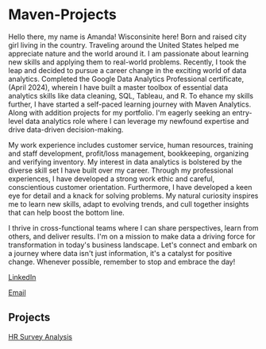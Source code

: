 # Maven-Projects
Hello there, my name is Amanda!
Wisconsinite here! Born and raised city girl living in the country. Traveling around the United States helped me appreciate nature and the world around it. I am passionate about learning new skills and applying them to real-world problems. Recently, I took the leap and decided to pursue a career change in the exciting world of data analytics. Completed the Google Data Analytics Professional certificate, (April  2024), wherein I have built a master toolbox of essential data analytics skills like data cleaning, SQL, Tableau, and R. To ehance my skills further, I have started a self-paced learning journey with Maven Analytics. Along with addition projects for my portfolio. I'm eagerly seeking an entry-level data analytics role where I can leverage my newfound expertise and drive data-driven decision-making.

My work experience includes customer service, human resources, training and staff development, profit/loss management, bookkeeping, organizing and verifying inventory. My interest in data analytics is bolstered by the diverse skill set I have built over my career. Through my professional experiences, I have developed a strong work ethic and careful, conscientious customer orientation. Furthermore, I have developed a keen eye for detail and a knack for solving problems. My natural curiosity inspires me to learn new skills, adapt to evolving trends, and cull together insights that can help boost the bottom line. 

I thrive in cross-functional teams where I can share perspectives, learn from others, and deliver results. I'm on a mission to make data a driving force for transformation in today's business landscape. Let's connect and embark on a journey where data isn't just information, it's a catalyst for positive change. Whenever possible, remember to stop and embrace the day!


[LinkedIn](https://www.linkedin.com/in/amanda-schmiedel)

[Email](amanda.schmiedel@gmail.com)

## Projects

[HR Survey Analysis](https://1drv.ms/x/c/6f380362ed6cd989/EYlHCfuyfpBHjuUauV4hVy4BvVSPnOeMdBrdo3U__DGBEw?e=BJs4yg)


